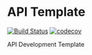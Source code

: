 # API Template

[![Build Status](https://travis-ci.org/iolufemi/Express-API-Template.svg?branch=dev)](https://travis-ci.org/iolufemi/Express-API-Template)  [![codecov](https://codecov.io/gh/iolufemi/Express-API-Template/branch/master/graph/badge.svg)](https://codecov.io/gh/iolufemi/Express-API-Template)



API Development Template




